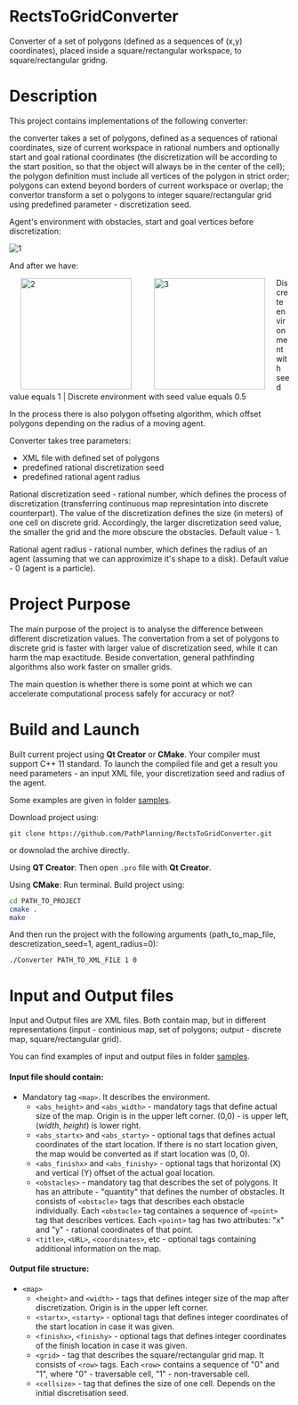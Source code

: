 # RectsToGridConverter
Converter of a set of polygons (defined as a sequences of (x,y) coordinates), placed inside a square/rectangular workspace, to square/rectangular gridng.

Description
==========
This project contains implementations of the following converter: 

the converter takes a set of polygons, defined as a sequences of rational coordinates, size of current workspace in rational numbers and optionally start and goal rational coordinates (the discretization will be according to the start position, so that the object will always be in the center of the cell); the polygon definition must include all vertices of the polygon in strict order; polygons can extend beyond borders of current workspace or overlap; the convertor transform a set o polygons to integer square/rectangular grid using predefined parameter - discretization seed.

Agent's environment with obstacles, start and goal vertices before discretization:

![1](https://user-images.githubusercontent.com/17624024/31894564-89c0d860-b817-11e7-8798-f307bb7ef889.jpg)

And after we have:

<img align="left" src="https://user-images.githubusercontent.com/17624024/31891295-a6299400-b80e-11e7-9a35-c40918beecd7.jpeg" width="200" title="2" hspace="20"/>

<img align="left" src="https://user-images.githubusercontent.com/17624024/31891288-a22c0d60-b80e-11e7-96b3-908348c48f6f.jpeg" width="200" title="3" hspace="20"/>

Discrete environment with seed value equals 1 | Discrete environment with seed value equals 0.5

In the process there is also polygon offseting algorithm, which offset polygons depending on the radius of a moving agent. 

Converter takes tree parameters: 
* XML file with defined set of polygons
* predefined rational discretization seed 
* predefined rational agent radius

Rational discretization seed - rational number, which defines the process of discretization (transferring continuous map represintation into discrete counterpart). The value of the discretization defines the size (in meters) of one cell on discrete grid. Accordingly, the larger discretization seed value, the smaller the grid and the more obscure the obstacles. Default value - 1. 

Rational agent radius - rational number, which defines the radius of an agent (assuming that we can approximize it's shape to a disk). Default value - 0 (agent is a particle).

Project Purpose
===============
The main purpose of the project is to analyse the difference between different discretization values. The convertation from a set of polygons to discrete grid is faster with larger value of discretization seed, while it can harm the map exactitude. Beside convertation, general pathfinding algorithms also work faster on smaller grids. 

The main question is whether there is some point at which we can accelerate computational process safely for accuracy or not?


Build and Launch
================
Built current project using **Qt Creator** or **CMake**.
Your compiler must support C++ 11 standard.
To launch the compiled file and get a result you need parameters - an input XML file, your discretization seed and radius of the agent.

Some examples are given in folder [samples](https://github.com/PathPlanning/RectsToGridConverter/tree/master/samples).

Download project using:

`git clone https://github.com/PathPlanning/RectsToGridConverter.git`

or downolad the archive directly.

Using **QT Creator**: Then open `.pro` file with **Qt Creator**.

Using **CMake**: Run terminal. Build project using:

```bash
cd PATH_TO_PROJECT
cmake .
make
```
And then run the project with the following arguments (path_to_map_file, descretization_seed=1, agent_radius=0):

`./Converter PATH_TO_XML_FILE 1 0`


Input and Output files
======================
Input and Output files are XML files. Both contain map, but in different representations (input - continious map, set of polygons; output - discrete map, square/rectangular grid).

You can find examples of input and output files in folder [samples](https://github.com/PathPlanning/RectsToGridConverter/tree/master/samples).

#### Input file should contain:
* Mandatory tag `<map>`. It describes the environment.
    * `<abs_height>` and `<abs_width>` - mandatory tags that define actual size of the map. Origin is in the upper left corner. (0,0) - is upper left, (*width*, *height*) is lower right.
    * `<abs_startx>` and `<abs_starty>` - optional tags that defines actual coordinates of the start location. If there is no start location given, the map would be converted as if start location was (0, 0). 
    * `<abs_finishx>` and `<abs_finishy>` - optional tags that horizontal (X) and vertical (Y) offset of the actual goal location.
    * `<obstacles>` - mandatory tag that describes the set of polygons. It has an attribute - "quantity" that defines the number of obstacles. It consists of `<obstacle>` tags that describes each obstacle individually. Each `<obstacle>` tag containes a sequence of `<point>` tag that describes vertices. Each `<point>` tag has two attributes: "x" and "y" - rational coordinates of that point.
    * `<title>`, `<URL>`, `<coordinates>`, etc - optional tags containing additional information on the map.

 #### Output file structure: 
* `<map>`
    * `<height>` and `<width>` - tags that defines integer size of the map after discretization. Origin is in the upper left corner.
    * `<startx>`, `<starty>` - optional tags that defines integer coordinates of the start location in case it was given.
    * `<finishx>`, `<finishy>` - optional tags that defines integer coordinates of the finish location in case it was given.
    * `<grid>` - tag that describes the square/rectangular grid map. It consists of `<row>` tags. Each `<row>` contains a sequence of "0" and "1", where "0" - traversable cell, "1" - non-traversable cell.
    * `<cellsize>` - tag that defines the size of one cell. Depends on the initial discretisation seed.

